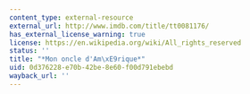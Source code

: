 ```yaml
---
content_type: external-resource
external_url: http://www.imdb.com/title/tt0081176/
has_external_license_warning: true
license: https://en.wikipedia.org/wiki/All_rights_reserved
status: ''
title: "*Mon oncle d'Am\xE9rique*"
uid: 0d376228-e70b-42be-8e60-f00d791ebebd
wayback_url: ''
---
```

